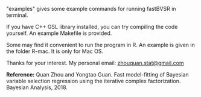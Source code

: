 "examples" gives some example commands for running fastBVSR in terminal. 

If you have C++ GSL library installed, you can try compiling the code yourself. An example Makefile is provided. 

Some may find it convenient to run the program in R. An example is given in the folder R-mac. It is only for Mac OS. 

Thanks for your interest. My personal email: zhouquan.stat@gmail.com

**Reference:** Quan Zhou and Yongtao Guan. Fast model-fitting of Bayesian variable selection regression using the iterative complex factorization. Bayesian Analysis, 2018.  

